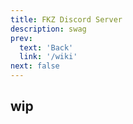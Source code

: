 ```yaml
---
title: FKZ Discord Server
description: swag
prev: 
  text: 'Back'
  link: '/wiki'
next: false
---
```


## wip
